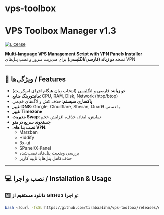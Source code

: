 # vps-toolbox
# VPS Toolbox Manager v1.3

[![License](https://img.shields.io/badge/License-MIT-green.svg)](LICENSE)

**Multi-language VPS Management Script with VPN Panels Installer**  
نسخه **دو زبانه (فارسی/انگلیسی)** برای مدیریت سرور و نصب پنل‌های VPN  

---

## 🌟 ویژگی‌ها / Features

- **دو زبانه**: فارسی و انگلیسی (انتخاب زبان هنگام اجرای اسکریپت)  
- **مانیتورینگ منابع**: CPU, RAM, Disk, Network (htop/btop)  
- **پاکسازی سیستم**: حذف کش و لاگ‌های قدیمی  
- **تغییر DNS**: Google, Cloudflare, Shecan, Quad9 یا دستی  
- **تغییر Timezone**  
- **مدیریت Swap**: نمایش، ایجاد، حذف، افزایش حجم  
- **جستجوی سریع در منو**  
- **نصب پنل‌های VPN**:
  - Marzban
  - Hiddify
  - 3x-ui
  - SPanel/X-Panel
  - بررسی وضعیت پنل‌های نصب‌شده
  - حذف کامل پنل‌ها با تایید کاربر

---

## 💻 نصب و اجرا / Installation & Usage

### 1️⃣ دانلود مستقیم از GitHub و اجرا:

```bash
bash <(curl -fsSL https://github.com/tirabaadihm/vps-toolbox/releases/download/1.2/vps_toolbox.sh)
